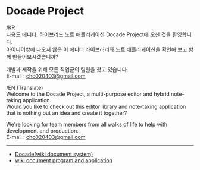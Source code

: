 # Docade Project

/KR<br>
다용도 에디터, 하이브리드 노트 애플리케이션 Docade Project에 오신 것을 환영합니다.<br>
아이디어밖에 나오지 않은 이 에디터 라이브러리와 노트 애플리케이션을 확인해 보고 함께 만들어보시겠습니까?

개발과 제작을 위해 모든 직업군의 팀원을 찻고 있습니다.<br>
E-mail : cho020403@gmail.com

/EN (Translate)<br>
Welcome to the Docade Project, a multi-purpose editor and hybrid note-taking application.<br>
Would you like to check out this editor library and note-taking application that is nothing but an idea and create it together?

We're looking for team members from all walks of life to help with development and production.<br>
E-mail : cho020403@gmail.com

---

- [Docade(wiki document system)](wiki-document-system.md)
- [wiki document program and application](wiki-document-program.md)